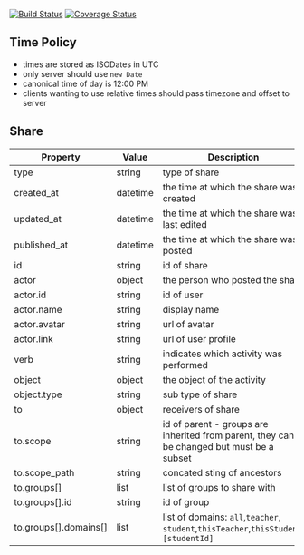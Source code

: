 [![Build Status](https://drone.io/github.com/weo-edu/api/status.png)](https://drone.io/github.com/weo-edu/api/latest)
[![Coverage Status](https://s3-us-west-1.amazonaws.com/misc.eos.io/api/badge.png)](https://s3-us-west-1.amazonaws.com/misc.eos.io/api/lcov-report/index.html)
## Time Policy

- times are stored as ISODates in UTC
- only server should use `new Date`
- canonical time of day is 12:00 PM
- clients wanting to use relative times should pass timezone and offset to server


## Share

|Property|Value|Description|
|--------|-----|-----------|
|type|string|type of share|
|created_at|datetime|the time at which the share was created|
|updated_at|datetime|the time at which the share was last edited|
|published_at|datetime|the time at which the share was posted|
|id|string|id of share|
|actor|object|the person who posted the share|
|actor.id|string|id of user|
|actor.name|string|display name|
|actor.avatar|string|url of avatar|
|actor.link|string|url of user profile|
|verb|string|indicates which activity was performed|
|object|object|the object of the activity|
|object.type|string|sub type of share|
|to|object|receivers of share|
|to.scope|string|id of parent - groups are inherited from parent, they can be changed but must be a subset|
|to.scope_path|string|concated sting of ancestors|
|to.groups[]|list|list of groups to share with|
|to.groups[].id|string|id of group|
|to.groups[].domains[]|list|list of domains: `all`,`teacher`, `student`,`thisTeacher`,`thisStudent`,`[studentId]`

